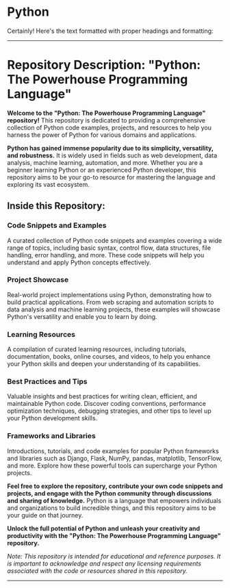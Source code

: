 # Python
Certainly! Here's the text formatted with proper headings and formatting:

---

# Repository Description: "Python: The Powerhouse Programming Language"

**Welcome to the "Python: The Powerhouse Programming Language" repository!** This repository is dedicated to providing a comprehensive collection of Python code examples, projects, and resources to help you harness the power of Python for various domains and applications.

**Python has gained immense popularity due to its simplicity, versatility, and robustness.** It is widely used in fields such as web development, data analysis, machine learning, automation, and more. Whether you are a beginner learning Python or an experienced Python developer, this repository aims to be your go-to resource for mastering the language and exploring its vast ecosystem.

## Inside this Repository:

### Code Snippets and Examples

A curated collection of Python code snippets and examples covering a wide range of topics, including basic syntax, control flow, data structures, file handling, error handling, and more. These code snippets will help you understand and apply Python concepts effectively.

### Project Showcase

Real-world project implementations using Python, demonstrating how to build practical applications. From web scraping and automation scripts to data analysis and machine learning projects, these examples will showcase Python's versatility and enable you to learn by doing.

### Learning Resources

A compilation of curated learning resources, including tutorials, documentation, books, online courses, and videos, to help you enhance your Python skills and deepen your understanding of its capabilities.

### Best Practices and Tips

Valuable insights and best practices for writing clean, efficient, and maintainable Python code. Discover coding conventions, performance optimization techniques, debugging strategies, and other tips to level up your Python development skills.

### Frameworks and Libraries

Introductions, tutorials, and code examples for popular Python frameworks and libraries such as Django, Flask, NumPy, pandas, matplotlib, TensorFlow, and more. Explore how these powerful tools can supercharge your Python projects.

**Feel free to explore the repository, contribute your own code snippets and projects, and engage with the Python community through discussions and sharing of knowledge.** Python is a language that empowers individuals and organizations to build incredible things, and this repository aims to be your guide on that journey.

**Unlock the full potential of Python and unleash your creativity and productivity with the "Python: The Powerhouse Programming Language" repository.**

*Note: This repository is intended for educational and reference purposes. It is important to acknowledge and respect any licensing requirements associated with the code or resources shared in this repository.*

---
